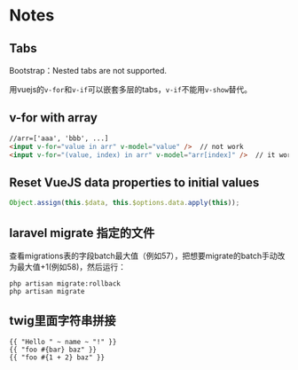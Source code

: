 # Notes

## Tabs
Bootstrap：Nested tabs are not supported.

用vuejs的`v-for`和`v-if`可以嵌套多层的tabs，`v-if`不能用`v-show`替代。

## v-for with array
```html
//arr=['aaa', 'bbb', ...]
<input v-for="value in arr" v-model="value" />  // not work
<input v-for="(value, index) in arr" v-model="arr[index]" />  // it works
```
## Reset VueJS data properties to initial values
```js
Object.assign(this.$data, this.$options.data.apply(this));
```

## laravel migrate 指定的文件
查看migrations表的字段batch最大值（例如57），把想要migrate的batch手动改为最大值+1(例如58)，然后运行：
```shell
php artisan migrate:rollback
php artisan migrate
```

## twig里面字符串拼接
```twig
{{ "Hello " ~ name ~ "!" }}
{{ "foo #{bar} baz" }}
{{ "foo #{1 + 2} baz" }}
```

